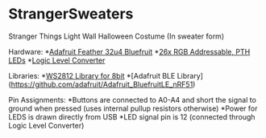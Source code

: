 # StrangerSweaters
Stranger Things Light Wall Halloween Costume (In sweater form)

Hardware:
*[Adafruit Feather 32u4 Bluefruit](https://www.adafruit.com/products/2829)
*[26x RGB Addressable, PTH LEDs](https://www.sparkfun.com/products/12877)
*[Logic Level Converter](https://www.sparkfun.com/products/12009)

Libraries:
*[WS2812 Library for 8bit](https://github.com/cpldcpu/light_ws2812)
*[Adafruit BLE Library] (https://github.com/adafruit/Adafruit_BluefruitLE_nRF51)

Pin Assignments:
*Buttons are connected to A0-A4 and short the signal to ground when pressed (uses internal pullup resistors otherwise)
*Power for LEDS is drawn directly from USB
*LED signal pin is 12 (connected through Logic Level Converter)
